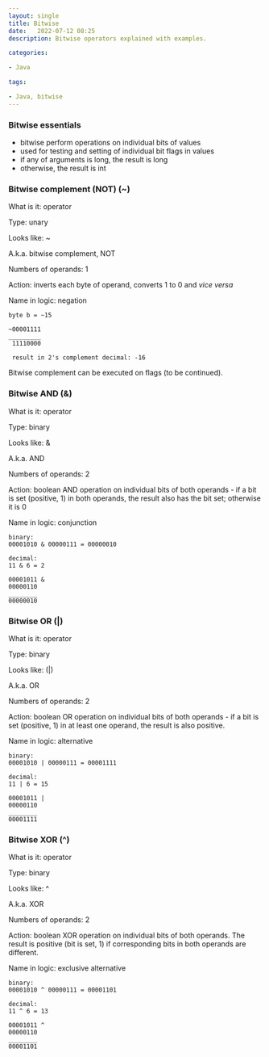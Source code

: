 ```yaml
---
layout: single
title: Bitwise
date:   2022-07-12 08:25
description: Bitwise operators explained with examples.

categories:

- Java

tags:

- Java, bitwise
---
```

### Bitwise essentials

- bitwise perform operations on individual bits of values
- used for testing and setting of individual bit flags in values
- if any of arguments is long, the result is long
- otherwise, the result is int


### Bitwise complement (NOT) (~)

What is it: operator

Type: unary

Looks like: ~

A.k.a. bitwise complement, NOT

Numbers of operands: 1

Action: inverts each byte of operand, converts 1 to 0 and _vice versa_

Name in logic: negation

```
byte b = ~15

~00001111
_________
 11110000
 
 result in 2's complement decimal: -16

```

Bitwise complement can be executed on flags (to be continued).


### Bitwise AND (&)

What is it: operator

Type: binary

Looks like: &

A.k.a. AND

Numbers of operands: 2

Action: boolean AND operation on individual bits of both operands - if a bit is set (positive, 1)
in both operands, the result also has the bit set; otherwise it is 0

Name in logic: conjunction

```
binary:
00001010 & 00000111 = 00000010

decimal:
11 & 6 = 2

00001011 &
00000110
________
00000010

```


### Bitwise OR (|)

What is it: operator

Type: binary

Looks like: (|)

A.k.a. OR

Numbers of operands: 2

Action: boolean OR operation on individual bits of both operands - if a bit is set (positive, 1)
in at least one operand, the result is also positive. 

Name in logic: alternative

```
binary:
00001010 | 00000111 = 00001111

decimal:
11 | 6 = 15

00001011 |
00000110
________
00001111
```


### Bitwise XOR (^)

What is it: operator

Type: binary

Looks like: ^

A.k.a. XOR

Numbers of operands: 2

Action: boolean XOR operation on individual bits of both operands. The result is positive
(bit is set, 1) if corresponding bits in both operands are different.

Name in logic: exclusive alternative

```
binary:
00001010 ^ 00000111 = 00001101

decimal:
11 ^ 6 = 13

00001011 ^
00000110
________
00001101
```

